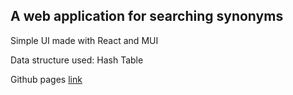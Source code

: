 ## A web application for searching synonyms

Simple UI made with React and MUI

Data structure used: Hash Table

Github pages [link](https://sefkelol.github.io/wordsyn/)